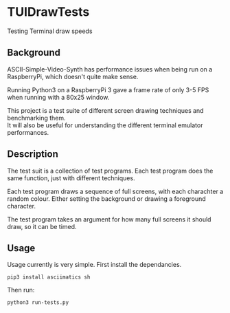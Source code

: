 # TUIDrawTests
 Testing Terminal draw speeds

## Background 
 ASCII-Simple-Video-Synth has performance issues when being run on a RaspberryPi, which doesn't quite make sense.
 
 Running Python3 on a RaspberryPi 3 gave a frame rate of only 3-5 FPS when running with a 80x25 window.

 This project is a test suite of different screen drawing techniques and benchmarking them.  
 It will also be useful for understanding the different terminal emulator performances.

## Description

The test suit is a collection of test programs.  Each test program does the same function, just with different techniques.

Each test program draws a sequence of full screens, with each charachter a random colour.  Either setting the background or drawing a foreground character.

The test program takes an argument for how many full screens it should draw, so it can be timed.

## Usage

Usage currently is very simple.  First install the dependancies.

```
pip3 install asciimatics sh
```

Then run:
```
python3 run-tests.py
```


